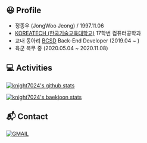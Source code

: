 ## 😃 Profile
* 정종우 (JongWoo Jeong) / 1997.11.06
* [KOREATECH (한국기술교육대학교)](https://www.koreatech.ac.kr) 17학번 컴퓨터공학과
* 교내 동아리 [BCSD](https://bcsdlab.com/) Back-End Developer (2019.04 ~ )
* 육군 복무 중 (2020.05.04 ~ 2020.11.08)


## 💻 Activities
[![knight7024's github stats](https://github-readme-stats.vercel.app/api?username=knight7024&show_icons=true&theme=dracula)](https://github.com/anuraghazra/github-readme-stats)

[![knight7024's baekjoon stats](https://mazassumnida.wtf/api/v2/generate_badge?boj=knight7024)](https://solved.ac/profile/knight7024)


## 📬 Contact
[![GMAIL](https://img.shields.io/badge/Gmail-d14836?style=flat-square&logo=Gmail&logoColor=white&link=mailto:knight7024@gmail.com)](mailto:knight7024@gmail.com)
